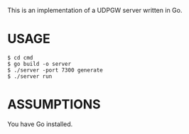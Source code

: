This is an implementation of a UDPGW server written in Go.

# USAGE
```
$ cd cmd
$ go build -o server
$ ./server -port 7300 generate
$ ./server run
```

# ASSUMPTIONS
You have Go installed.
